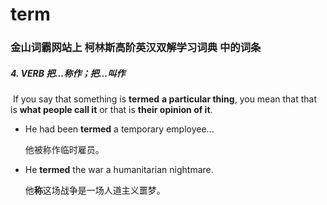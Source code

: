 # term

### 金山词霸网站上 柯林斯高阶英汉双解学习词典 中的词条

##### 4. VERB 把...称作；把...叫作

​	If you say that something is **termed** **a particular thing**, you mean that that is **what people call it** or that is **their opinion of it**.

- He had been **termed** a temporary employee...

  他被称作临时雇员。

- He **termed** the war a humanitarian nightmare.

  他**称**这场战争是一场人道主义噩梦。